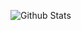 ![Github Stats](https://github-readme-stats.vercel.app/api?username=roy-kang&show_icons=true&count_private=true)
